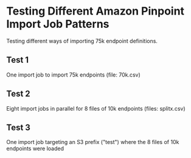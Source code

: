 # Testing Different Amazon Pinpoint Import Job Patterns

Testing different ways of importing 75k endpoint definitions.

## Test 1
One import job to import 75k endpoints (file: 70k.csv)

## Test 2
Eight import jobs in parallel for 8 files of 10k endpoints (files: splitx.csv)

## Test 3
One import job targeting an S3 prefix ("test") where the 8 files of 10k endpoints were loaded


